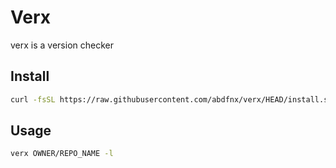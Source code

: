 # Verx

verx is a version checker

## Install

```sh
curl -fsSL https://raw.githubusercontent.com/abdfnx/verx/HEAD/install.sh | bash
```

## Usage

```sh
verx OWNER/REPO_NAME -l
```

